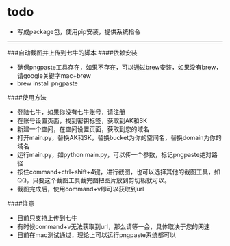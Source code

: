 # todo
*  写成package包，使用pip安装，提供系统指令

---

###自动截图并上传到七牛的脚本
####依赖安装
* 确保pngpaste工具存在，如果不存在，可以通过brew安装，如果没有brew，请google关键字mac+brew
* brew install pngpaste

####使用方法
* 登陆七牛，如果你没有七牛账号，请注册
* 在账号设置页面，找到密钥标签，获取到AK和SK
* 新建一个空间，在空间设置页面，获取到您的域名
* 打开main.py，替换AK和SK，替换bucket为你的空间名，替换domain为你的域名
* 运行main.py，如python main.py，可以传一个参数，标记pngpaste绝对路径
* 按住command+ctrl+shift+4键，进行截图，也可以选择其他的截图工具，如QQ，只要这个截图工具截完图把图片放到剪切板就可以。
* 截图完成后，使用command+v即可以获取到url

####注意
* 目前只支持上传到七牛
* 有时候command+v无法获取到url，那么请等一会，具体取决于您的网速
* 目前在mac测试通过，理论上可以运行pngpaste系统都可以
